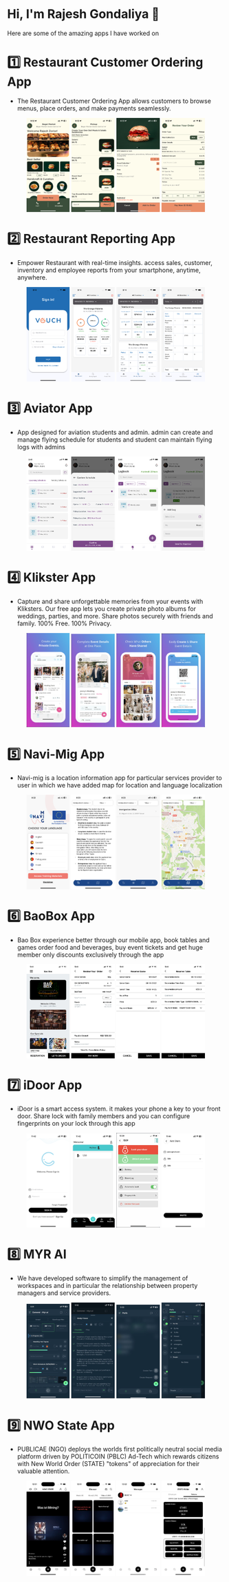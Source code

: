 #  Hi, I'm Rajesh Gondaliya 👋

 Here are some of the amazing apps I have worked on

# 1️⃣ Restaurant Customer Ordering App

- The Restaurant Customer Ordering App allows customers to browse menus, place orders, and make payments seamlessly. 

<p align="center">
  <img src="https://github.com/rajeshgondaliya/Apps_Intro/blob/main/Apps/Customer%20App/1.PNG?raw=true" width="20%" />
  <img src="https://github.com/rajeshgondaliya/Apps_Intro/blob/main/Apps/Customer%20App/2.PNG?raw=true" width="20%" />
  <img src="https://github.com/rajeshgondaliya/Apps_Intro/blob/main/Apps/Customer%20App/3.PNG?raw=true" width="20%" />
  <img src="https://github.com/rajeshgondaliya/Apps_Intro/blob/main/Apps/Customer%20App/4.PNG?raw=true" width="20%" />
</p>

# 2️⃣ Restaurant Reporting App

- Empower Restaurant with real-time insights. access sales, customer, inventory and employee reports from your smartphone, anytime, anywhere.

<p align="center">
  <img src="https://github.com/rajeshgondaliya/Apps_Intro/blob/main/Apps/Reporting/1.png?raw=true" width="20%" />
  <img src="https://github.com/rajeshgondaliya/Apps_Intro/blob/main/Apps/Reporting/2.png?raw=true" width="20%" />
  <img src="https://github.com/rajeshgondaliya/Apps_Intro/blob/main/Apps/Reporting/3.png?raw=true" width="20%" />
  <img src="https://github.com/rajeshgondaliya/Apps_Intro/blob/main/Apps/Reporting/4.png?raw=true" width="20%" />
</p>

# 3️⃣ Aviator App

- App designed for aviation students and admin. admin can create and manage flying schedule for students and student can maintain flying logs with admins

<p align="center">
 <img src="https://github.com/rajeshgondaliya/Apps_Intro/blob/main/Apps/Aviator%20App/1.png?raw=true" width="20%" />
 <img src="https://github.com/rajeshgondaliya/Apps_Intro/blob/main/Apps/Aviator%20App/4.png?raw=true" width="20%" />
 <img src="https://github.com/rajeshgondaliya/Apps_Intro/blob/main/Apps/Aviator%20App/2.png?raw=true" width="20%" />
 <img src="https://github.com/rajeshgondaliya/Apps_Intro/blob/main/Apps/Aviator%20App/3.png?raw=true" width="20%" />
</p>

# 4️⃣ Klikster App

- Capture and share unforgettable memories from your events with Kliksters. Our free app lets you create private photo albums for weddings, parties, and more. Share photos securely with friends and family. 100% Free. 100% Privacy. 

<p align="center">
 <img src="https://github.com/rajeshgondaliya/Apps_Intro/blob/main/Apps/Klikster/1.png?raw=true" width="20%" />
 <img src="https://github.com/rajeshgondaliya/Apps_Intro/blob/main/Apps/Klikster/2.png?raw=true" width="20%" />
 <img src="https://github.com/rajeshgondaliya/Apps_Intro/blob/main/Apps/Klikster/3.png?raw=true" width="20%" />
 <img src="https://github.com/rajeshgondaliya/Apps_Intro/blob/main/Apps/Klikster/4.png?raw=true" width="20%" />
</p>

# 5️⃣ Navi-Mig App

- Navi-mig is a location information app for particular services provider to user in which we have added map for location and language localization

<p align="center">
 <img src="https://github.com/rajeshgondaliya/Apps_Intro/blob/main/Apps/Navi-Mig/1.PNG?raw=true" width="20%" />
 <img src="https://github.com/rajeshgondaliya/Apps_Intro/blob/main/Apps/Navi-Mig/2.PNG?raw=true" width="20%" />
 <img src="https://github.com/rajeshgondaliya/Apps_Intro/blob/main/Apps/Navi-Mig/3.PNG?raw=true" width="20%" />
 <img src="https://github.com/rajeshgondaliya/Apps_Intro/blob/main/Apps/Navi-Mig/4.PNG?raw=true" width="20%" />
</p>

# 6️⃣ BaoBox App

- Bao Box experience better through our mobile app, book tables and games order food and beverages, buy event tickets and get huge member only discounts exclusively through the app

<p align="center">
 <img src="https://github.com/rajeshgondaliya/Apps_Intro/blob/main/Apps/BaoBox/1.png?raw=true" width="20%" />
 <img src="https://github.com/rajeshgondaliya/Apps_Intro/blob/main/Apps/BaoBox/2.png?raw=true" width="20%" />
 <img src="https://github.com/rajeshgondaliya/Apps_Intro/blob/main/Apps/BaoBox/3.png?raw=true" width="20%" />
 <img src="https://github.com/rajeshgondaliya/Apps_Intro/blob/main/Apps/BaoBox/4.png?raw=true" width="20%" />
</p>

# 7️⃣ iDoor App

- iDoor is a smart access system. it makes your phone a key to your front door. Share lock with family members and you can configure fingerprints on your lock through this app

<p align="center">
 <img src="https://github.com/rajeshgondaliya/Apps_Intro/blob/main/Apps/iDoor/1.png?raw=true" width="20%" />
 <img src="https://github.com/rajeshgondaliya/Apps_Intro/blob/main/Apps/iDoor/2.png?raw=true" width="20%" />
 <img src="https://github.com/rajeshgondaliya/Apps_Intro/blob/main/Apps/iDoor/3.png?raw=true" width="20%" />
 <img src="https://github.com/rajeshgondaliya/Apps_Intro/blob/main/Apps/iDoor/4.png?raw=true" width="20%" />
</p>

# 8️⃣ MYR AI

- We have developed software to simplify the management of workspaces and in particular the relationship between property managers and service providers.

<p align="center">
 <img src="https://github.com/rajeshgondaliya/Apps_Intro/blob/main/Apps/MYR/1.png?raw=true" width="20%" />
 <img src="https://github.com/rajeshgondaliya/Apps_Intro/blob/main/Apps/MYR/2.png?raw=true" width="20%" />
 <img src="https://github.com/rajeshgondaliya/Apps_Intro/blob/main/Apps/MYR/3.png?raw=true" width="20%" />
 <img src="https://github.com/rajeshgondaliya/Apps_Intro/blob/main/Apps/MYR/4.png?raw=true" width="20%" />
</p>

# 9️⃣ NWO State App

- PUBLICAE (NGO) deploys the worlds first politically neutral social media platform driven by POLITICOIN (PBLC) Ad-Tech which rewards citizens with New
World Order (STATE) "tokens" of appreciation for their valuable attention.

<p align="center">
 <img src="https://github.com/rajeshgondaliya/Apps_Intro/blob/main/Apps/State/1.PNG?raw=true" width="20%" />
 <img src="https://github.com/rajeshgondaliya/Apps_Intro/blob/main/Apps/State/2.PNG?raw=true" width="20%" />
 <img src="https://github.com/rajeshgondaliya/Apps_Intro/blob/main/Apps/State/3.PNG?raw=true" width="20%" />
 <img src="https://github.com/rajeshgondaliya/Apps_Intro/blob/main/Apps/State/4.PNG?raw=true" width="20%" />
</p>
